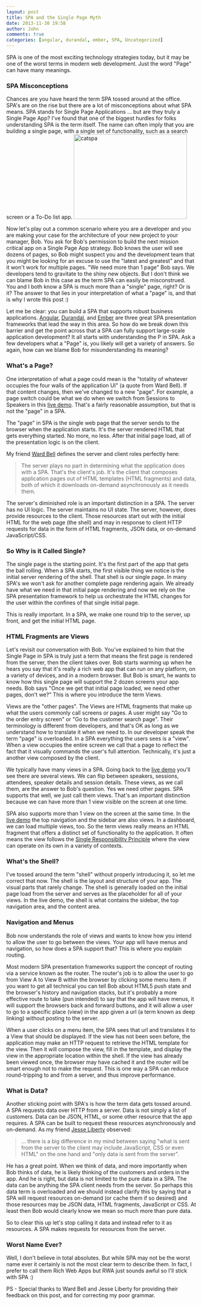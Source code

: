 ```yaml
---
layout: post
title: SPA and the Single Page Myth
date: 2013-11-30 19:58
author: John
comments: true
categories: [angular, durandal, ember, SPA, Uncategorized]
---
```

SPA is one of the most exciting technology strategies today, but it may be one of the worst terms in modern web development. Just the word "Page" can have many meanings.
<h3>SPA Misconceptions</h3>
Chances are you have heard the term SPA tossed around at the office. SPA's are on the rise but there are a lot of misconceptions about what SPA means. SPA stands for Single Page Applications ... but are they truly a Single Page App? I've found that one of the biggest hurdles for folks understanding SPA is the term itself. The name can often imply that you are building a single page, with a single set of functionality, such as a search screen or a To-Do list app. 
<img src="http://images.johnpapa.net/wp-content/uploads/2013/11/catspa-300x224.jpg" alt="catspa" width="300" height="224" class="alignleft size-medium wp-image-22461" /> 

Now let's play out a common scenario where you are a developer and you are making your case for the architecture of your new project to your manager, Bob. You ask for Bob's permission to build the next mission critical app on a Single Page App strategy. Bob knows the user will see dozens of pages, so Bob might suspect you and the development team that you might be looking for an excuse to use the "latest and greatest" and that it won't work for multiple pages. "We need more than 1 page" Bob says. We developers tend to gravitate to the shiny new objects. But I don't think we can blame Bob in this case as the term SPA can easily be misconstrued. You and I both know a SPA is much more than a "single" page, right? Or is it? The answer to that lies in your interpretation of what a "page" is, and that is why I wrote this post :)

Let me be clear: you can build a SPA that supports robust business applications. <a href="http://angularjs.org" target="_blank">Angular</a>, <a href="http://durandaljs.com" target="_blank">Durandal</a>, and <a href="http://emberjs.com/" target="_blank">Ember</a> are three great SPA presentation frameworks that lead the way in this area. So how do we break down this barrier and get the point across that a SPA can fully support large-scale application development? It all starts with understanding the P in SPA. Ask a few developers what a "Page" is, you likely will get a variety of answers. So again, how can we blame Bob for misunderstanding its meaning? 

<h3>What's a Page?</h3>
One interpretation of what a page could mean is the "totality of whatever occupies the four walls of the application UI" (a quote from Ward Bell). If that content changes, then we've changed to a new "page". For example, a page switch could be what we do when we switch from Sessions to Speakers in this <a href="http://jpapa.me/cc-ng-z" target="_blank">live demo</a>. That's a fairly reasonable assumption, but that is not the "page" in a SPA.  

The "page" in SPA is the single web page that the server sends to the browser when the application starts. It's the server rendered HTML that gets everything started. No more, no less. After that initial page load, all of the presentation logic is on the client.

My friend <a href="https://twitter.com/wardbell" target="_blank">Ward Bell</a> defines the server and client roles perfectly here:
<blockquote>The server plays no part in determining what the application does with a SPA. That's the client's job. It's the client that composes application pages out of HTML templates (HTML fragments) and data, both of which it downloads on-demand asynchronously as it needs them.
</blockquote>

The server's diminished role is an important distinction in a SPA. The server has no UI logic. The server maintains no UI state. The server, however, does provide resources to the client. Those resources start out with the initial HTML for the web page (the shell) and may in response to client HTTP requests for data in the form of HTML fragments, JSON data, or on-demand JavaScript/CSS.

<h3>So Why is it Called Single?</h3>
The single page is the starting point. It's the first part of the app that gets the ball rolling. When a SPA starts, the first visible thing we notice is the initial server rendering of the shell. That shell is our single page. In many SPA's we won't ask for another complete page rendering again. We already have what we need in that initial page rendering and now we rely on the SPA presentation framework to help us orchestrate the HTML changes for the user within the confines of that single initial page. 

This is really important. In a SPA, we make one round trip to the server, up front, and get the initial HTML page.

<h3>HTML Fragments are Views</h3>
Let's revisit our conversation with Bob. You've explained to him that the Single Page in SPA is truly just a term that means the first page is rendered from the server, then the client takes over. Bob starts warming up when he hears you say that it's really a rich web app that can run on any platform, on a variety of devices, and in a modern browser. But Bob is smart, he wants to know how this single page will support the 2 dozen screens your app needs. Bob says "Once we get that initial page loaded, we need other pages, don't we?" This is where you introduce the term Views.

Views are the "other pages". The Views are HTML fragments that make up what the users commonly call screens or pages. A user might say "Go to the order entry screen" or "Go to the customer search page". Their terminology is different from developers, and that's OK as long as we understand how to translate it when we need to. In our developer speak the term "page" is overloaded. In a SPA everything the users sees is a "view". When a view occupies the entire screen we call that a page to reflect the fact that it visually commands the user's full attention. Technically, it's just a another view composed by the client.

We typically have many views in a SPA. Going back to the <a href="http://jpapa.me/cc-ng-z" target="_blank">live demo</a> you'll see there are several views. We can flip between speakers, sessions, attendees, speaker details and session details. These views, as we call them, are the answer to Bob's question. Yes we need other pages. SPA supports that well, we just call them views. That's an important distinction because we can have more than 1 view visible on the screen at one time.

SPA also supports more than 1 view on the screen at the same time. In the <a href="http://jpapa.me/cc-ng-z" target="_blank">live demo</a> the top navigation and the sidebar are also views. In a dashboard, we can load multiple views, too. So the term views really means an HTML fragment that offers a distinct set of functionality to the application. It often means the view follows the <a href="http://en.wikipedia.org/wiki/Single_responsibility_principle" target="_blank">Single Responsibility Principle</a> where the view can operate on its own in a variety of contexts. 

<h3>What's the Shell?</h3>
I've tossed around the term "shell" without properly introducing it, so let me correct that now. The shell is the layout and structure of your app. The visual parts that rarely change. The shell is generally loaded on the initial page load from the server and serves as the placeholder for all of your views. In the live demo, the shell is what contains the sidebar, the top navigation area, and the content area.

<h3>Navigation and Menus</h3>
Bob now understands the role of views and wants to know how you intend to allow the user to go between the views. Your app will have menus and navigation, so how does a SPA support that? This is where you explain routing. 

Most modern SPA presentation frameworks support the concept of routing via a service known as the router. The router's job is to allow the user to go from View A to View B within the browser by clicking some menu item. if you want to get all technical you can tell Bob about HTML5 push state and the browser's history and navigation stacks, but it's probably a more effective route to take (pun intended) to say that the app will have menus, it will support the browsers back and forward buttons, and it will allow a user to go to a specific place (view) in the app given a url (a term known as deep linking) without posting to the server.

When a user clicks on a menu item, the SPA sees that url and translates it to a View that should be displayed. If the view has not been seen before, the application may make an HTTP request to retrieve the HTML template for the view. Then it will compose the view, fill in the template, and display the view in the appropriate location within the shell. If the view has already been viewed once, the browser may have cached it and the router will be smart enough not to make the request. This is one way a SPA can reduce round-tripping to and from a server, and thus improve performance.

<h3>What is Data?</h3>
Another sticking point with SPA's is how the term data gets tossed around. A SPA requests data over HTTP from a server. Data is not simply a list of customers. Data can be JSON, HTML, or some other resource that the app requires. A SPA can be built to request these resources asynchronously and on-demand. As my friend <a href="http://jesseliberty.com" target="_blank">Jesse Liberty</a> observed:

<blockquote>... there is a big difference in my mind between saying "what is sent from the server to the client may include JavaScript, CSS or even HTML" on the one hand and "only data is sent from the server".</blockquote>

He has a great point. When we think of data, and more importantly when Bob thinks of data, he is likely thinking of the customers and orders in the app. And he is right, but data is not limited to the pure data in a SPA. The data can be anything the SPA client needs from the server. So perhaps this data term is overloaded and we should instead clarify this by saying that a SPA will request resources on-demand (or cache them if so desired) and those resources may be JSON data, HTML fragments, JavaScript or CSS. At least then Bob would clearly know we mean so much more than pure data.

So to clear this up let's stop calling it data and instead refer to it as resources. A SPA makes requests for resources from the server.

<h3>Worst Name Ever?</h3>
Well, I don't believe in total absolutes. But while SPA may not be the worst name ever it certainly is not the most clear term to describe them. In fact, I prefer to call them Rich Web Apps but RWA just sounds awful so I'll stick with SPA :)

PS - Special thanks to Ward Bell and Jesse Liberty for providing their feedback on this post, and for correcting my poor grammar.
